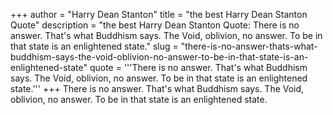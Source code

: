 +++
author = "Harry Dean Stanton"
title = "the best Harry Dean Stanton Quote"
description = "the best Harry Dean Stanton Quote: There is no answer. That's what Buddhism says. The Void, oblivion, no answer. To be in that state is an enlightened state."
slug = "there-is-no-answer-thats-what-buddhism-says-the-void-oblivion-no-answer-to-be-in-that-state-is-an-enlightened-state"
quote = '''There is no answer. That's what Buddhism says. The Void, oblivion, no answer. To be in that state is an enlightened state.'''
+++
There is no answer. That's what Buddhism says. The Void, oblivion, no answer. To be in that state is an enlightened state.

